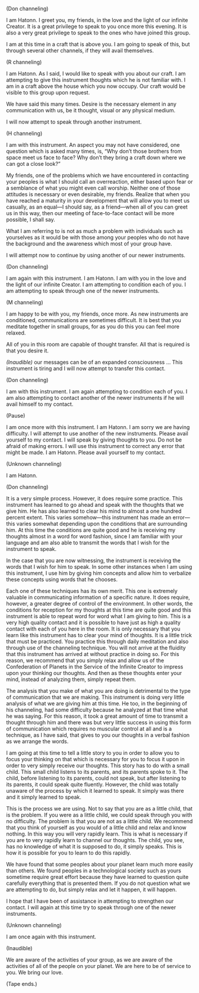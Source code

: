 <p class="channel-type">(Don channeling)</p>
<p>I am Hatonn. I greet you, my friends, in the love and the light of our infinite Creator. It is a great privilege to speak to you once more this evening. It is also a very great privilege to speak to the ones who have joined this group.</p>
<p>I am at this time in a craft that is above you. I am going to speak of this, but through several other channels, if they will avail themselves.</p>
<p class="channel-type">(R channeling)</p>
<p>I am Hatonn. As I said, I would like to speak with you about our craft. I am attempting to give this instrument thoughts which he is not familiar with. I am in a craft above the house which you now occupy. Our craft would be visible to this group upon request.</p>
<p>We have said this many times. Desire is the necessary element in any communication with us, be it thought, visual or any physical medium.</p>
<p>I will now attempt to speak through another instrument.</p>
<p class="channel-type">(H channeling)</p>
<p>I am with this instrument. An aspect you may not have considered, one question which is asked many times, is, “Why don’t those brothers from space meet us face to face? Why don’t they bring a craft down where we can got a close look?”</p>
<p>My friends, one of the problems which we have encountered in contacting your peoples is what I should call an overreaction, either based upon fear or a semblance of what you might even call worship. Neither one of those attitudes is necessary or even desirable, my friends. Realize that when you have reached a maturity in your development that will allow you to meet us casually, as an equal—I should say, as a friend—when all of you can greet us in this way, then our meeting of face-to-face contact will be more possible, I shall say.</p>
<p>What I am referring to is not as much a problem with individuals such as yourselves as it would be with those among your peoples who do not have the background and the awareness which most of your group have.</p>
<p>I will attempt now to continue by using another of our newer instruments.</p>
<p class="channel-type">(Don channeling)</p>
<p>I am again with this instrument. I am Hatonn. I am with you in the love and the light of our infinite Creator. I am attempting to condition each of you. I am attempting to speak through one of the newer instruments.</p>
<p class="channel-type">(M channeling)</p>
<p>I am happy to be with you, my friends, once more. As new instruments are conditioned, communications are sometimes difficult. It is best that you meditate together in small groups, for as you do this you can feel more relaxed.</p>
<p>All of you in this room are capable of thought transfer. All that is required is that you desire it.</p>
<p><em>(Inaudible)</em> our messages can be of an expanded consciousness … This instrument is tiring and I will now attempt to transfer this contact.</p>
<p class="channel-type">(Don channeling)</p>
<p>I am with this instrument. I am again attempting to condition each of you. I am also attempting to contact another of the newer instruments if he will avail himself to my contact.</p>
<p class="comment">(Pause)</p>
<p>I am once more with this instrument. I am Hatonn. I am sorry we are having difficulty. I will attempt to use another of the new instruments. Please avail yourself to my contact. I will speak by giving thoughts to you. Do not be afraid of making errors. I will use this instrument to correct any error that might be made. I am Hatonn. Please avail yourself to my contact.</p>
<p class="channel-type">(Unknown channeling)</p>
<p>I am Hatonn.</p>
<p class="channel-type">(Don channeling)</p>
<p>It is a very simple process. However, it does require some practice. This instrument has learned to go ahead and speak with the thoughts that we give him. He has also learned to clear his mind to almost a one hundred percent extent. This varies somehow—this instrument has made an error—this varies somewhat depending upon the conditions that are surrounding him. At this time the conditions are quite good and he is receiving my thoughts almost in a word for word fashion, since I am familiar with your language and am also able to transmit the words that I wish for the instrument to speak.</p>
<p>In the case that you are now witnessing, the instrument is receiving the words that I wish for him to speak. In some other instances when I am using this instrument, I use him by giving him concepts and allow him to verbalize these concepts using words that he chooses.</p>
<p>Each one of these techniques has its own merit. This one is extremely valuable in communicating information of a specific nature. It does require, however, a greater degree of control of the environment. In other words, the conditions for reception for my thoughts at this time are quite good and this instrument is able to repeat word for word what I am giving to him. This is a very high quality contact and it is possible to have just as high a quality contact with each of you here in the room. It is only necessary that you learn like this instrument has to clear your mind of thoughts. It is a little trick that must be practiced. You practice this through daily meditation and also through use of the channeling technique. You will not arrive at the fluidity that this instrument has arrived at without practice in doing so. For this reason, we recommend that you simply relax and allow us of the Confederation of Planets in the Service of the Infinite Creator to impress upon your thinking our thoughts. And then as these thoughts enter your mind, instead of analyzing them, simply repeat them.</p>
<p>The analysis that you make of what you are doing is detrimental to the type of communication that we are making. This instrument is doing very little analysis of what we are giving him at this time. He too, in the beginning of his channeling, had some difficulty because he analyzed at that time what he was saying. For this reason, it took a great amount of time to transmit a thought through him and there was but very little success in using this form of communication which requires no muscular control at all and is a technique, as I have said, that gives to you our thoughts in a verbal fashion as we arrange the words.</p>
<p>I am going at this time to tell a little story to you in order to allow you to focus your thinking on that which is necessary for you to focus it upon in order to very simply receive our thoughts. This story has to do with a small child. This small child listens to its parents, and its parents spoke to it. The child, before listening to its parents, could not speak, but after listening to its parents, it could speak quite fluently. However, the child was totally unaware of the process by which it learned to speak. It simply was there and it simply learned to speak.</p>
<p>This is the process we are using. Not to say that you are as a little child, that is the problem. If you were as a little child, we could speak through you with no difficulty. The problem is that you are not as a little child. We recommend that you think of yourself as you would of a little child and relax and know nothing. In this way you will very rapidly learn. This is what is necessary if you are to very rapidly learn to channel our thoughts. The child, you see, has no knowledge of what it is supposed to do, it simply speaks. This is how it is possible for you to learn to do this rapidly.</p>
<p>We have found that some peoples about your planet learn much more easily than others. We found peoples in a technological society such as yours sometime require great effort because they have learned to question quite carefully everything that is presented them. If you do not question what we are attempting to do, but simply relax and let it happen, it will happen.</p>
<p>I hope that I have been of assistance in attempting to strengthen our contact. I will again at this time try to speak through one of the newer instruments.</p>
<p class="channel-type">(Unknown channeling)</p>
<p>I am once again with this instrument.</p>
<p class="comment">(Inaudible)</p>
<p>We are aware of the activities of your group, as we are aware of the activities of all of the people on your planet. We are here to be of service to you. We bring our love.</p>
<p class="comment">(Tape ends.)</p>